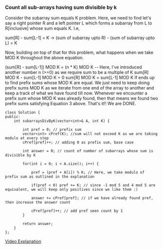 ### Count all sub-arrays having sum divisible by k

Consider the subarray sum equals K problem. Here, we need to find let's say a right pointer R and a left pointer L which forms a subarray from L to R[inclusive] whose sum equals K. I.e,

sum[R] - sum[L-1] = K -> (sum of subarray upto R) - (sum of subarray upto L) = K

Now, building on top of that for this problem, what happens when we take MOD K throughout the above equation.

(sum[R] - sum[L-1]) MOD K = (n * K) MOD K -- Here, I've introduced another number n (>=0) as we require sum to be a multiple of K
sum[R] MOD K - sum[L-1] MOD K = 0
sum[R] MOD K = sum[L-1] MOD K
If ends up to find prefix sums whose MOD K are equal. We just need to keep doing prefix sums MOD K as we iterate from one end of the array to another and 
keep a track of what we have found till now. Whenever we encounter a prefix sum whose MOD K was already found, then that means we found two prefix sums satisfying Equation 3 above. That's it!! We are DONE.

```
class Solution {
public:
    int subarraysDivByK(vector<int>& A, int K) {

        int pref = 0; // prefix sum
        vector<int> cPref(K); //sum will not exceed K as we are taking modulo at every step
        cPref[pref]++; // adding 0 as prefix sum, base case
        
        int answer = 0; // count of number of subarrays whose sum is divisible by K
        
        for(int i = 0; i < A.size(); i++) {
            
            pref = (pref + A[i]) % K; // Here, we take modulo of prefix sum as outlined in the explanation
            
            if(pref < 0) pref += K; // since -1 mod 5 and 4 mod 5 are equivalent, we will keep only positives since we like them :)
                        
            answer += cPref[pref]; // if we have already found pref, then increase the answer count
            
            cPref[pref]++; // add pref seen count by 1
        }
        
        return answer;
    }
};
```

[Video Explanation](https://www.youtube.com/watch?v=QM0klnvTQzk)
